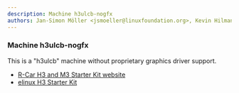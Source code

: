 ```yaml
---
description: Machine h3ulcb-nogfx
authors: Jan-Simon Möller <jsmoeller@linuxfoundation.org>, Kevin Hilman <khilman@baylibre.com>, Ronan Le Martret <ronan.lemartret@iot.bzh>, Yannick Gicquel <yannick.gicquel@iot.bzh>
---
```


### Machine h3ulcb-nogfx

This is a "h3ulcb" machine without proprietary graphics driver support.

* [R-Car H3 and M3 Starter Kit website](https://www.renesas.com/br/en/solutions/automotive/adas/solution-kits/r-car-starter-kit.html)
* [elinux H3 Starter Kit](https://elinux.org/R-Car/Boards/H3SK)
